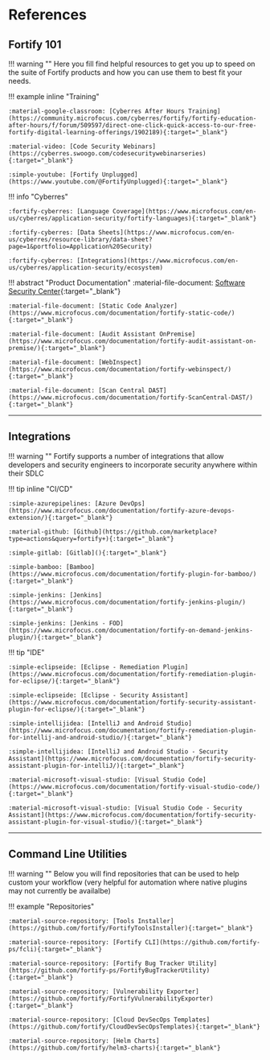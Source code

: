 # References

## **Fortify 101**

!!! warning ""
    Here you fill find helpful resources to get you up to speed on the suite of Fortify products and how you can use them to best fit your needs.
    
!!! example inline "Training"

    :material-google-classroom: [Cyberres After Hours Training](https://community.microfocus.com/cyberres/fortify/fortify-education-after-hours/f/forum/509597/direct-one-click-quick-access-to-our-free-fortify-digital-learning-offerings/1902189){:target="_blank"}

    :material-video: [Code Security Webinars](https://cyberres.swoogo.com/codesecuritywebinarseries){:target="_blank"}

    :simple-youtube: [Fortify Unplugged](https://www.youtube.com/@FortifyUnplugged){:target="_blank"}

!!! info "Cyberres"

    :fortify-cyberres: [Language Coverage](https://www.microfocus.com/en-us/cyberres/application-security/fortify-languages){:target="_blank"}

    :fortify-cyberres: [Data Sheets](https://www.microfocus.com/en-us/cyberres/resource-library/data-sheet?page=1&portfolio=Application%20Security)

    :fortify-cyberres: [Integrations](https://www.microfocus.com/en-us/cyberres/application-security/ecosystem)

!!! abstract "Product Documentation"
    :material-file-document: [Software Security Center](https://www.microfocus.com/documentation/fortify-software-security-center/){:target="_blank"}

    :material-file-document: [Static Code Analyzer](https://www.microfocus.com/documentation/fortify-static-code/){:target="_blank"}

    :material-file-document: [Audit Assistant OnPremise](https://www.microfocus.com/documentation/fortify-audit-assistant-on-premise/){:target="_blank"}

    :material-file-document: [WebInspect](https://www.microfocus.com/documentation/fortify-webinspect/){:target="_blank"}

    :material-file-document: [Scan Central DAST](https://www.microfocus.com/documentation/fortify-ScanCentral-DAST/){:target="_blank"}

---
## **Integrations**

!!! warning ""
    Fortify supports a number of integrations that allow developers and security engineers to incorporate security anywhere within their SDLC

!!! tip inline "CI/CD"

    :simple-azurepipelines: [Azure DevOps](https://www.microfocus.com/documentation/fortify-azure-devops-extension/){:target="_blank"}

    :material-github: [Github](https://github.com/marketplace?type=actions&query=fortify+){:target="_blank"}

    :simple-gitlab: [Gitlab](){:target="_blank"}

    :simple-bamboo: [Bamboo](https://www.microfocus.com/documentation/fortify-plugin-for-bamboo/){:target="_blank"}

    :simple-jenkins: [Jenkins](https://www.microfocus.com/documentation/fortify-jenkins-plugin/){:target="_blank"}

    :simple-jenkins: [Jenkins - FOD](https://www.microfocus.com/documentation/fortify-on-demand-jenkins-plugin/){:target="_blank"}


!!! tip "IDE"

    :simple-eclipseide: [Eclipse - Remediation Plugin](https://www.microfocus.com/documentation/fortify-remediation-plugin-for-eclipse/){:target="_blank"}

    :simple-eclipseide: [Eclipse - Security Assistant](https://www.microfocus.com/documentation/fortify-security-assistant-plugin-for-eclipse/){:target="_blank"}

    :simple-intellijidea: [IntelliJ and Android Studio](https://www.microfocus.com/documentation/fortify-remediation-plugin-for-intellij-and-android-studio/){:target="_blank"}

    :simple-intellijidea: [IntelliJ and Android Studio - Security Assistant](https://www.microfocus.com/documentation/fortify-security-assistant-plugin-for-intelliJ/){:target="_blank"}

    :material-microsoft-visual-studio: [Visual Studio Code](https://www.microfocus.com/documentation/fortify-visual-studio-code/){:target="_blank"}

    :material-microsoft-visual-studio: [Visual Studio Code - Security Assistant](https://www.microfocus.com/documentation/fortify-security-assistant-plugin-for-visual-studio/){:target="_blank"}

---
## **Command Line Utilities**

!!! warning ""
    Below you will find repositories that can be used to help custom your workflow (very helpful for automation where native plugins may not currently be availalbe)

!!! example "Repositories"

    :material-source-repository: [Tools Installer](https://github.com/fortify/FortifyToolsInstaller){:target="_blank"}

    :material-source-repository: [Fortify CLI](https://github.com/fortify-ps/fcli){:target="_blank"}

    :material-source-repository: [Fortify Bug Tracker Utility](https://github.com/fortify-ps/FortifyBugTrackerUtility){:target="_blank"}

    :material-source-repository: [Vulnerability Exporter](https://github.com/fortify/FortifyVulnerabilityExporter){:target="_blank"}

    :material-source-repository: [Cloud DevSecOps Templates](https://github.com/fortify/CloudDevSecOpsTemplates){:target="_blank"}

    :material-source-repository: [Helm Charts](https://github.com/fortify/helm3-charts){:target="_blank"}
    